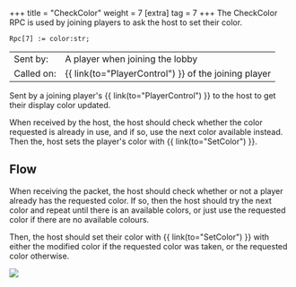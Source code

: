 +++
title = "CheckColor"
weight = 7
[extra]
tag = 7
+++
The CheckColor RPC is used by joining players to ask the host to set their color.

<!-- more -->

```
Rpc[7] := color:str;
```

|            |                                          |
| ---------- | ---------------------------------------- |
| Sent by:   | A player when joining the lobby          |
| Called on: | {{ link(to="PlayerControl") }} of the joining player      |

Sent by a joining player's {{ link(to="PlayerControl") }} to the host to get their display color updated.

When received by the host, the host should check whether the color requested is already in use, and if so, use the next color available instead. Then the, host sets the player's color with {{ link(to="SetColor") }}.

## Flow
When receiving the packet, the host should check whether or not a player already has the requested color. If so, then the host should try the next color and repeat until there is an available colors, or just use the requested color if there are no available colours.

Then, the host should set their color with {{ link(to="SetColor") }} with either the modified color if the requested color was taken, or the requested color otherwise.

![](../check_color_diagram.svg)

